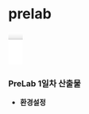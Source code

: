 # prelab
![image](https://github.com/Kim-sehee/prelab/blob/main/%EC%BA%A1%EC%B2%98.JPG)

### PreLab 1일차 산출물 ###

- **환경설정**
